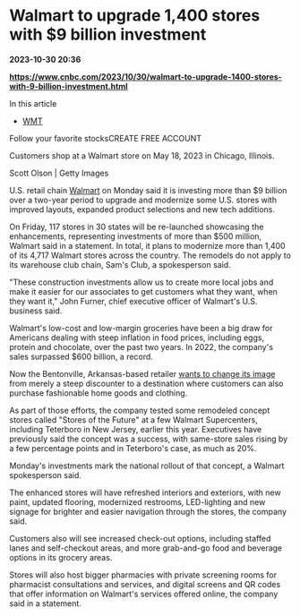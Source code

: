 # Walmart to upgrade 1,400 stores with $9 billion investment

**2023-10-30 20:36**

**https://www.cnbc.com/2023/10/30/walmart-to-upgrade-1400-stores-with-9-billion-investment.html**

In this article

*   [WMT](https://www.cnbc.com/quotes/WMT)

Follow your favorite stocksCREATE FREE ACCOUNT

Customers shop at a Walmart store on May 18, 2023 in Chicago, Illinois.

Scott Olson | Getty Images

U.S. retail chain [Walmart](https://www.cnbc.com/quotes/WMT/) on Monday said it is investing more than $9 billion over a two-year period to upgrade and modernize some U.S. stores with improved layouts, expanded product selections and new tech additions.

On Friday, 117 stores in 30 states will be re-launched showcasing the enhancements, representing investments of more than $500 million, Walmart said in a statement. In total, it plans to modernize more than 1,400 of its 4,717 Walmart stores across the country. The remodels do not apply to its warehouse club chain, Sam's Club, a spokesperson said.

"These construction investments allow us to create more local jobs and make it easier for our associates to get customers what they want, when they want it," John Furner, chief executive officer of Walmart's U.S. business said.

Walmart's low-cost and low-margin groceries have been a big draw for Americans dealing with steep inflation in food prices, including eggs, protein and chocolate, over the past two years. In 2022, the company's sales surpassed $600 billion, a record.

Now the Bentonville, Arkansas-based retailer [wants to change its image](https://www.reuters.com/business/retail-consumer/why-walmarts-new-bet-fashion-brands-home-decor-threatens-specialty-chains-2023-06-15/) from merely a steep discounter to a destination where customers can also purchase fashionable home goods and clothing.

As part of those efforts, the company tested some remodeled concept stores called "Stores of the Future" at a few Walmart Supercenters, including Teterboro in New Jersey, earlier this year. Executives have previously said the concept was a success, with same-store sales rising by a few percentage points and in Teterboro's case, as much as 20%.

Monday's investments mark the national rollout of that concept, a Walmart spokesperson said.

The enhanced stores will have refreshed interiors and exteriors, with new paint, updated flooring, modernized restrooms, LED-lighting and new signage for brighter and easier navigation through the stores, the company said.

Customers also will see increased check-out options, including staffed lanes and self-checkout areas, and more grab-and-go food and beverage options in its grocery areas.

Stores will also host bigger pharmacies with private screening rooms for pharmacist consultations and services, and digital screens and QR codes that offer information on Walmart's services offered online, the company said in a statement.